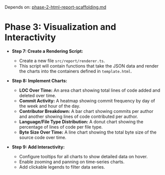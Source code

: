 Depends on: [phase-2-html-report-scaffolding.md](phase-2-html-report-scaffolding.md)

# Phase 3: Visualization and Interactivity

*   **Step 7: Create a Rendering Script:**
    *   Create a new file `src/report/renderer.ts`.
    *   This script will contain functions that take the JSON data and render the charts into the containers defined in `template.html`.

*   **Step 8: Implement Charts:**
    *   **LOC Over Time:** An area chart showing total lines of code added and deleted over time.
    *   **Commit Activity:** A heatmap showing commit frequency by day of the week and hour of the day.
    *   **Contributor Breakdown:** A bar chart showing commits per author and another showing lines of code contributed per author.
    *   **Language/File Type Distribution:** A donut chart showing the percentage of lines of code per file type.
    *   **Byte Size Over Time:** A line chart showing the total byte size of the source code over time.

*   **Step 9: Add Interactivity:**
    *   Configure tooltips for all charts to show detailed data on hover.
    *   Enable zooming and panning on time-series charts.
    *   Add clickable legends to filter data series.